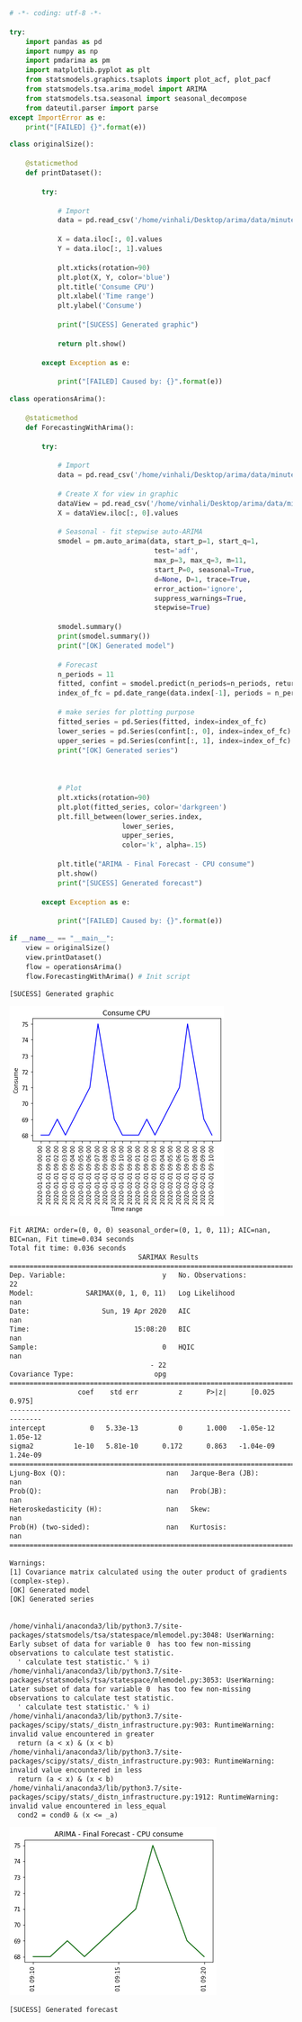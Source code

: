 ```python
# -*- coding: utf-8 -*-

try:
    import pandas as pd
    import numpy as np
    import pmdarima as pm
    import matplotlib.pyplot as plt
    from statsmodels.graphics.tsaplots import plot_acf, plot_pacf
    from statsmodels.tsa.arima_model import ARIMA
    from statsmodels.tsa.seasonal import seasonal_decompose
    from dateutil.parser import parse
except ImportError as e:
    print("[FAILED] {}".format(e))
```


```python
class originalSize():

    @staticmethod
    def printDataset():

        try:

            # Import
            data = pd.read_csv('/home/vinhali/Desktop/arima/data/minute.csv')

            X = data.iloc[:, 0].values
            Y = data.iloc[:, 1].values
            
            plt.xticks(rotation=90)
            plt.plot(X, Y, color='blue')
            plt.title('Consume CPU')
            plt.xlabel('Time range')
            plt.ylabel('Consume')
            
            print("[SUCESS] Generated graphic")

            return plt.show()
        
        except Exception as e:

            print("[FAILED] Caused by: {}".format(e))
```


```python
class operationsArima():

    @staticmethod
    def ForecastingWithArima():

        try:

            # Import
            data = pd.read_csv('/home/vinhali/Desktop/arima/data/minute.csv', parse_dates=['date'], index_col='date')

            # Create X for view in graphic
            dataView = pd.read_csv('/home/vinhali/Desktop/arima/data/minute.csv')
            X = dataView.iloc[:, 0].values
            
            # Seasonal - fit stepwise auto-ARIMA
            smodel = pm.auto_arima(data, start_p=1, start_q=1,
                                    test='adf',
                                    max_p=3, max_q=3, m=11,
                                    start_P=0, seasonal=True,
                                    d=None, D=1, trace=True,
                                    error_action='ignore',
                                    suppress_warnings=True,
                                    stepwise=True)

            smodel.summary()
            print(smodel.summary())
            print("[OK] Generated model")

            # Forecast
            n_periods = 11
            fitted, confint = smodel.predict(n_periods=n_periods, return_conf_int=True)
            index_of_fc = pd.date_range(data.index[-1], periods = n_periods, freq='T')

            # make series for plotting purpose
            fitted_series = pd.Series(fitted, index=index_of_fc)
            lower_series = pd.Series(confint[:, 0], index=index_of_fc)
            upper_series = pd.Series(confint[:, 1], index=index_of_fc)
            print("[OK] Generated series")
            


            # Plot
            plt.xticks(rotation=90)
            plt.plot(fitted_series, color='darkgreen')
            plt.fill_between(lower_series.index,
                            lower_series,
                            upper_series,
                            color='k', alpha=.15)

            plt.title("ARIMA - Final Forecast - CPU consume")
            plt.show()
            print("[SUCESS] Generated forecast")

        except Exception as e:

            print("[FAILED] Caused by: {}".format(e))
```


```python
if __name__ == "__main__":
    view = originalSize()
    view.printDataset()
    flow = operationsArima()
    flow.ForecastingWithArima() # Init script
```

    [SUCESS] Generated graphic



![png](output_3_1.png)


    Fit ARIMA: order=(0, 0, 0) seasonal_order=(0, 1, 0, 11); AIC=nan, BIC=nan, Fit time=0.034 seconds
    Total fit time: 0.036 seconds
                                    SARIMAX Results                                 
    ================================================================================
    Dep. Variable:                        y   No. Observations:                   22
    Model:             SARIMAX(0, 1, 0, 11)   Log Likelihood                     nan
    Date:                  Sun, 19 Apr 2020   AIC                                nan
    Time:                          15:08:20   BIC                                nan
    Sample:                               0   HQIC                               nan
                                       - 22                                         
    Covariance Type:                    opg                                         
    ==============================================================================
                     coef    std err          z      P>|z|      [0.025      0.975]
    ------------------------------------------------------------------------------
    intercept           0   5.33e-13          0      1.000   -1.05e-12    1.05e-12
    sigma2          1e-10   5.81e-10      0.172      0.863   -1.04e-09    1.24e-09
    ===================================================================================
    Ljung-Box (Q):                         nan   Jarque-Bera (JB):                  nan
    Prob(Q):                               nan   Prob(JB):                          nan
    Heteroskedasticity (H):                nan   Skew:                              nan
    Prob(H) (two-sided):                   nan   Kurtosis:                          nan
    ===================================================================================
    
    Warnings:
    [1] Covariance matrix calculated using the outer product of gradients (complex-step).
    [OK] Generated model
    [OK] Generated series


    /home/vinhali/anaconda3/lib/python3.7/site-packages/statsmodels/tsa/statespace/mlemodel.py:3048: UserWarning: Early subset of data for variable 0  has too few non-missing observations to calculate test statistic.
      ' calculate test statistic.' % i)
    /home/vinhali/anaconda3/lib/python3.7/site-packages/statsmodels/tsa/statespace/mlemodel.py:3053: UserWarning: Later subset of data for variable 0  has too few non-missing observations to calculate test statistic.
      ' calculate test statistic.' % i)
    /home/vinhali/anaconda3/lib/python3.7/site-packages/scipy/stats/_distn_infrastructure.py:903: RuntimeWarning: invalid value encountered in greater
      return (a < x) & (x < b)
    /home/vinhali/anaconda3/lib/python3.7/site-packages/scipy/stats/_distn_infrastructure.py:903: RuntimeWarning: invalid value encountered in less
      return (a < x) & (x < b)
    /home/vinhali/anaconda3/lib/python3.7/site-packages/scipy/stats/_distn_infrastructure.py:1912: RuntimeWarning: invalid value encountered in less_equal
      cond2 = cond0 & (x <= _a)



![png](output_3_4.png)


    [SUCESS] Generated forecast



```python

```
